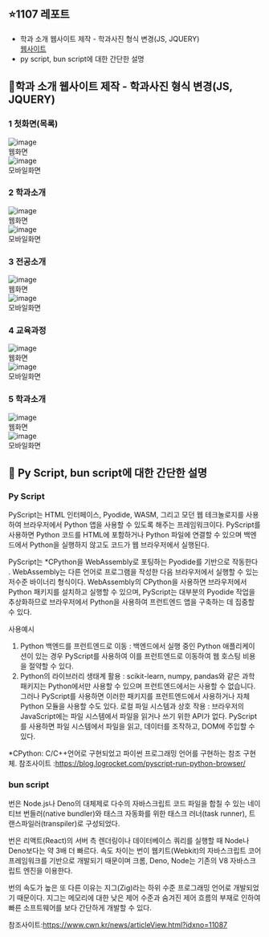 
## ⭐1107 레포트
- 학과 소개 웹사이트 제작 - 학과사진 형식 변경(JS, JQUERY) <br>
<a href="https://seungachoi0925.github.io/cordova/1107/index.html">웹사이트</a> <br>
- py script, bun script에 대한 간단한 설명

## 📑학과 소개 웹사이트 제작 - 학과사진 형식 변경(JS, JQUERY)
### 1 첫화면(목록)
![image](https://github.com/SEUNGACHOI0925/cordova/assets/112832677/31cfbd84-d352-4473-ba85-21701a8848a4) <br>웹화면<br>
![image](https://github.com/SEUNGACHOI0925/cordova/assets/112832677/58aea9a1-143f-4119-a7cb-4bc95feca099)
<br>모바일화면<br>

### 2 학과소개
![image](https://github.com/SEUNGACHOI0925/cordova/assets/112832677/ff1b7a57-697b-49ca-a050-9e5e36cf4433) <br>웹화면<br>
![image](https://github.com/SEUNGACHOI0925/cordova/assets/112832677/6164f417-af9e-474e-8027-0fcd42c0fc87)
<br>모바일화면<br>

### 3 전공소개
![image](https://github.com/SEUNGACHOI0925/cordova/assets/112832677/360110ef-e83a-4bbe-b937-a369d3f68b3a) <br>웹화면<br>
![image](https://github.com/SEUNGACHOI0925/cordova/assets/112832677/2bd6baf2-2911-4016-9028-a32ac08beadb)
<br>모바일화면<br>

### 4 교육과정
![image](https://github.com/SEUNGACHOI0925/cordova/assets/112832677/d8463d8f-25fb-4617-906d-f6c578085bf1) <br>웹화면<br>
![image](https://github.com/SEUNGACHOI0925/cordova/assets/112832677/9620ae27-5259-4d55-ae13-67feb064f86a)
<br>모바일화면<br>

### 5 학과소개
![image](https://github.com/SEUNGACHOI0925/cordova/assets/112832677/bd1c921d-de2b-420a-9c75-938c36fdbcee)
 <br>웹화면<br>
![image](https://github.com/SEUNGACHOI0925/cordova/assets/112832677/63f48b3c-6d28-4af7-a4d3-84dd7ec189bb)
<br>모바일화면<br>

## 📜 Py Script, bun script에 대한 간단한 설명
### Py Script

PyScript는 HTML 인터페이스, Pyodide, WASM, 그리고 모던 웹 테크놀로지를 사용하여 브라우저에서 Python 앱을 사용할 수 있도록 해주는 프레임워크이다.
PyScript를 사용하면 Python 코드를 HTML에 포함하거나 Python 파일에 연결할 수 있으며 백엔드에서 Python을 실행하지 않고도 코드가 웹 브라우저에서 실행된다.

PyScript는 *CPython을 WebAssembly로 포팅하는 Pyodide를 기반으로 작동한다 . WebAssembly는 다른 언어로 프로그램을 작성한 다음 브라우저에서 실행할 수 있는 저수준 바이너리 형식이다. WebAssembly의 CPython을 사용하면 브라우저에서 Python 패키지를 설치하고 실행할 수 있으며, PyScript는 대부분의 Pyodide 작업을 추상화하므로 브라우저에서 Python을 사용하여 프런트엔드 앱을 구축하는 데 집중할 수 있다.

사용예시
 1. Python 백엔드를 프런트엔드로 이동 : 백엔드에서 실행 중인 Python 애플리케이션이 있는 경우 PyScript를 사용하여 이를 프런트엔드로 이동하여 웹 호스팅 비용을 절약할 수 있다.
 2. Python의 라이브러리 생태계 활용 : scikit-learn, numpy, pandas와 같은 과학 패키지는 Python에서만 사용할 수 있으며 프런트엔드에서는 사용할 수 없습니다. 그러나 PyScript를 사용하면 이러한 패키지를 프런트엔드에서 사용하거나 자체 Python 모듈을 사용할 수도 있다.
로컬 파일 시스템과 상호 작용 : 브라우저의 JavaScript에는 파일 시스템에서 파일을 읽거나 쓰기 위한 API가 없다. PyScript를 사용하면 파일 시스템에서 파일을 읽고, 데이터를 조작하고, DOM에 주입할 수 있다.

*CPython: C/C++언어로 구현되었고 파이썬 프로그래밍 언어를 구현하는 참조 구현체.
 참조사이트 :https://blog.logrocket.com/pyscript-run-python-browser/
 
### bun script

번은 Node.js나 Deno의 대체제로 다수의 자바스크립트 코드 파일을 합칠 수 있는 네이티브 번들러(native bundler)와 태스크 자동화를 위한 태스크 러너(task runner), 트랜스파일러(transpiler)로 구성되었다.

번은 리액트(React)의 서버 측 렌더링이나 데이터베이스 쿼리를 실행할 때 Node나 Deno보다는 약 3배 더 빠르다. 속도 차이는 번이 웹키트(Webkit)의 자바스크립트 코어 프레임워크를 기반으로 개발되기 때문이며 크롬, Deno, Node는 기존의 V8 자바스크립트 엔진을 이용한다.

번의 속도가 높은 또 다른 이유는 지그(Zig)라는 하위 수준 프로그래밍 언어로 개발되었기 때문이다. 지그는 메모리에 대한 낮은 제어 수준과 숨겨진 제어 흐름의 부재로 인하여 빠른 소프트웨어를 보다 간단하게 개발할 수 있다.

참조사이트:https://www.cwn.kr/news/articleView.html?idxno=11087
